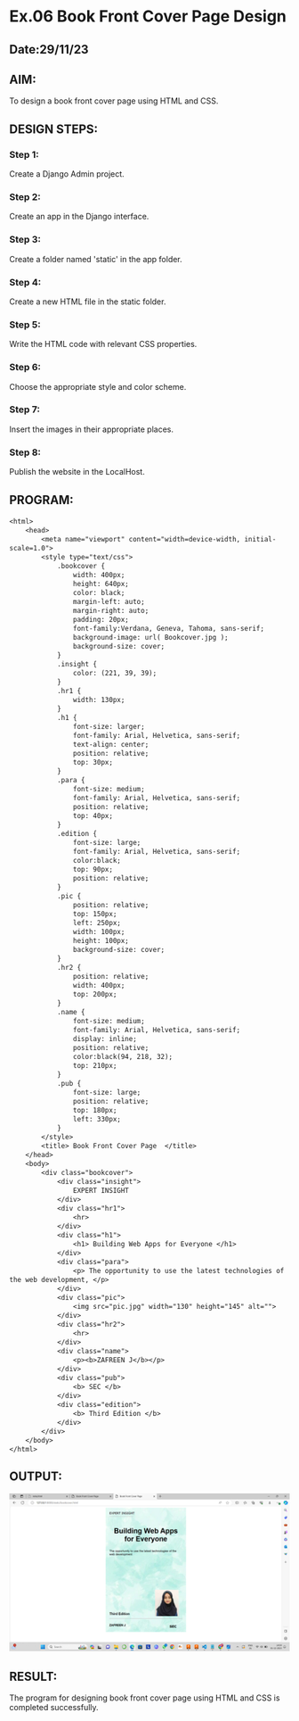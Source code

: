 # Ex.06 Book Front Cover Page Design
## Date:29/11/23

## AIM:
To design a book front cover page using HTML and CSS.

## DESIGN STEPS:

### Step 1:
Create a Django Admin project.

### Step 2:
Create an app in the Django interface.

### Step 3:
Create a folder named 'static' in the app folder.

### Step 4:
Create a new HTML file in the static folder.

### Step 5:
Write the HTML code with relevant CSS properties.

### Step 6:
Choose the appropriate style and color scheme.

### Step 7:
Insert the images in their appropriate places.

### Step 8:
Publish the website in the LocalHost.

## PROGRAM:
```
<html>
    <head>
        <meta name="viewport" content="width=device-width, initial-scale=1.0">
        <style type="text/css">
            .bookcover {
                width: 400px;
                height: 640px;
                color: black;
                margin-left: auto;
                margin-right: auto;
                padding: 20px;
                font-family:Verdana, Geneva, Tahoma, sans-serif;
                background-image: url( Bookcover.jpg );
                background-size: cover;
            }
            .insight {
                color: (221, 39, 39);
            }
            .hr1 {
                width: 130px;
            }
            .h1 {
                font-size: larger;
                font-family: Arial, Helvetica, sans-serif;
                text-align: center;
                position: relative;
                top: 30px;
            }
            .para {
                font-size: medium;
                font-family: Arial, Helvetica, sans-serif;
                position: relative;
                top: 40px;  
            }
            .edition {
                font-size: large;
                font-family: Arial, Helvetica, sans-serif;
                color:black;
                top: 90px;
                position: relative;
            }
            .pic {
                position: relative;
                top: 150px;
                left: 250px;
                width: 100px;
                height: 100px;
                background-size: cover;
            }
            .hr2 {
                position: relative;
                width: 400px;
                top: 200px;
            }
            .name {
                font-size: medium;
                font-family: Arial, Helvetica, sans-serif;
                display: inline;
                position: relative;
                color:black(94, 218, 32);
                top: 210px;
            }
            .pub {
                font-size: large;
                position: relative;
                top: 180px;
                left: 330px;
            }
        </style>
        <title> Book Front Cover Page  </title>
    </head>
    <body>
        <div class="bookcover">
            <div class="insight">
                EXPERT INSIGHT
            </div>
            <div class="hr1">
                <hr>
            </div>
            <div class="h1">
                <h1> Building Web Apps for Everyone </h1>
            </div>
            <div class="para">
                <p> The opportunity to use the latest technologies of the web development, </p>
            </div>
            <div class="pic">
                <img src="pic.jpg" width="130" height="145" alt="">
            </div>
            <div class="hr2">
                <hr>
            </div>
            <div class="name">
                <p><b>ZAFREEN J</b></p>
            </div>
            <div class="pub">
                <b> SEC </b>
            </div>
            <div class="edition">
                <b> Third Edition </b>
            </div>
        </div>
    </body>
</html>

```


## OUTPUT:
![Alt text](<Screenshot (39).png>)

## RESULT:
The program for designing book front cover page using HTML and CSS is completed successfully.

